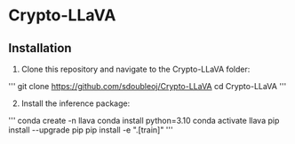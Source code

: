 # Crypto-LLaVA

## Installation

1. Clone this repository and navigate to the Crypto-LLaVA folder:

'''
git clone https://github.com/sdoubleoj/Crypto-LLaVA
cd Crypto-LLaVA
'''

2. Install the inference package:

'''
conda create -n llava
conda install python=3.10
conda activate llava
pip install --upgrade pip
pip install -e ".[train]"
'''
